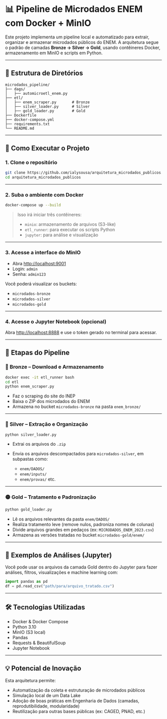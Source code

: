 # 📊 Pipeline de Microdados ENEM com Docker + MinIO

Este projeto implementa um pipeline local e automatizado para extrair, organizar e armazenar microdados públicos do ENEM. A arquitetura segue o padrão de camadas **Bronze → Silver → Gold**, usando contêineres Docker, armazenamento em MinIO e scripts em Python.

---

## 📁 Estrutura de Diretórios

```
microdados_pipeline/
├── dags/
│   ├── automicroetl_enem.py
├── etl/
│   ├── enem_scraper.py       # Bronze
│   ├── silver_loader.py      # Silver
│   ├── gold_loader.py        # Gold
├── Dockerfile
├── docker-compose.yml
├── requirements.txt
└── README.md
```

---

## 🚀 Como Executar o Projeto

### 1. Clone o repositório

```bash
git clone https://github.com/ialysousa/arquitetura_microdados_publicos.git
cd arquitetura_microdados_publicos

```

---

### 2. Suba o ambiente com Docker

```bash
docker-compose up --build
```

> Isso irá iniciar três contêineres:
>
> * `minio`: armazenamento de arquivos (S3-like)
> * `etl_runner`: para executar os scripts Python
> * `jupyter`: para análise e visualização

---

### 3. Acesse a interface do MinIO

* Abra [http://localhost:9001](http://localhost:9001)
* Login: `admin`
* Senha: `admin123`

Você poderá visualizar os buckets:

* `microdados-bronze`
* `microdados-silver`
* `microdados-gold`

---

### 4. Acesse o Jupyter Notebook (opcional)

Abra [http://localhost:8888](http://localhost:8888) e use o token gerado no terminal para acessar.

---

## 🔁 Etapas do Pipeline

### 🔹 Bronze – Download e Armazenamento

```bash
docker exec -it etl_runner bash
cd etl
python enem_scraper.py
```

* Faz o scraping do site do INEP
* Baixa o ZIP dos microdados do ENEM
* Armazena no bucket `microdados-bronze` na pasta `enem_bronze/`

---

### 🔸 Silver – Extração e Organização

```bash
python silver_loader.py
```

* Extrai os arquivos do `.zip`
* Envia os arquivos descompactados para `microdados-silver`, em subpastas como:

  * `enem/DADOS/`
  * `enem/inputs/`
  * `enem/provas/` etc.

---

### 🟡 Gold – Tratamento e Padronização

```bash
python gold_loader.py
```

* Lê os arquivos relevantes da pasta `enem/DADOS/`
* Realiza tratamento leve (remove nulos, padroniza nomes de colunas)
* Divide arquivos grandes em pedaços (ex: `MICRODADOS_ENEM_2023.csv`)
* Armazena as versões tratadas no bucket `microdados-gold/enem/`

---

## 🧪 Exemplos de Análises (Jupyter)

Você pode usar os arquivos da camada Gold dentro do Jupyter para fazer análises, filtros, visualizações e machine learning com:

```python
import pandas as pd
df = pd.read_csv("path/para/arquivo_tratado.csv")
```

---

## 🛠️ Tecnologias Utilizadas

* Docker & Docker Compose
* Python 3.10
* MinIO (S3 local)
* Pandas
* Requests & BeautifulSoup
* Jupyter Notebook

---

## 💡 Potencial de Inovação

Esta arquitetura permite:

* Automatização da coleta e estruturação de microdados públicos
* Simulação local de um Data Lake
* Adoção de boas práticas em Engenharia de Dados (camadas, reprodutibilidade, modularidade)
* Reutilização para outras bases públicas (ex: CAGED, PNAD, etc.)
